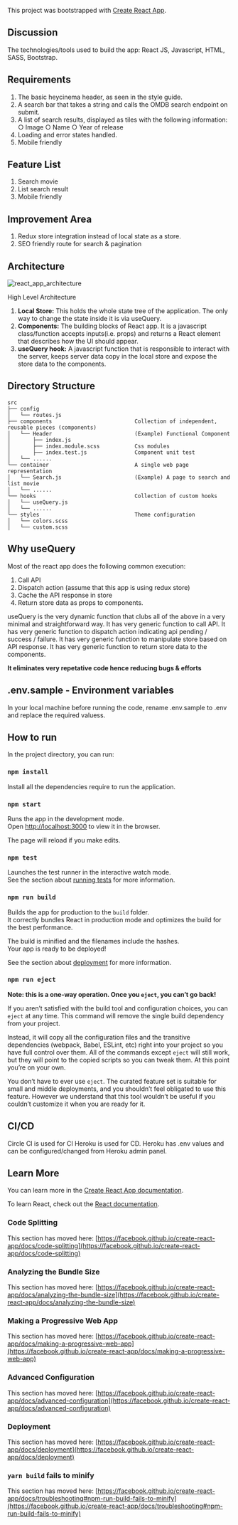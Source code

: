 This project was bootstrapped with [Create React App](https://github.com/facebook/create-react-app).

## Discussion

The technologies/tools used to build the app: React JS, Javascript, HTML, SASS, Bootstrap.

## Requirements

1. The basic ​heycinema​ ​header, as seen in the style guide.
2. A ​search bar​ that takes a string and calls the OMDB search endpoint on submit.
3. A list of ​search results​, displayed as ​tiles​ with the following information: ○ Image ○ Name ○ Year of release
4. Loading and error states handled.
5. Mobile friendly

## Feature List

1. Search movie
2. List search result
3. Mobile friendly

## Improvement Area

1. Redux store integration instead of local state as a store.
2. SEO friendly route for search & pagination

## Architecture

![react_app_architecture](https://user-images.githubusercontent.com/4952523/74857238-6c305600-5369-11ea-8b36-4a4c062ce3f3.jpg)

High Level Architecture

1. **Local Store:** This holds the whole state tree of the application. The only way to change the state inside it is via useQuery.
2. **Components:** The building blocks of React app. It is a javascript class/function accepts inputs(i.e. props) and returns a React element that describes how the UI should appear.
3. **useQuery hook:** A javascript function that is responsible to interact with the server, keeps server data copy in the local store and expose the store data to the components.

## Directory Structure

```
src
├── config
│   └── routes.js
├── components                          Collection of independent, reusable pieces (components)
│   └── Header                          (Example) Functional Component                                                    
│       ├── index.js                                                     
│       ├── index.module.scss           Css modules                                                    
│       ├── index.test.js               Component unit test   
│   └── ......  
└── container                           A single web page representation
│   └── Search.js                       (Example) A page to search and list movie 
│   └── ......                       
└── hooks                               Collection of custom hooks
│   └── useQuery.js 
│   └── ......     
└── styles                              Theme configuration
│   └── colors.scss 
│   └── custom.scss                         
```

## Why useQuery

Most of the react app does the following common execution:
1. Call API
2. Dispatch action (assume that this app is using redux store)
3. Cache the API response in store
4. Return store data as props to components.

useQuery is the very dynamic function that clubs all of the above in a very minimal and straightforward way.
It has very generic function to call API.
It has very generic function to dispatch action indicating api pending / success / failure.
It has very generic function to manipulate store based on API response.
It has very generic function to return store data to the components.

**It eliminates very repetative code hence reducing bugs & efforts**

## .env.sample - Environment variables

In your local machine before running the code, rename .env.sample to .env and replace the required valuess.

## How to run

In the project directory, you can run:

### `npm install`

Install all the dependencies require to run the application.

### `npm start`

Runs the app in the development mode.<br />
Open [http://localhost:3000](http://localhost:3000) to view it in the browser.

The page will reload if you make edits.

### `npm test`

Launches the test runner in the interactive watch mode.<br />
See the section about [running tests](https://facebook.github.io/create-react-app/docs/running-tests) for more information.

### `npm run build`

Builds the app for production to the `build` folder.<br />
It correctly bundles React in production mode and optimizes the build for the best performance.

The build is minified and the filenames include the hashes.<br />
Your app is ready to be deployed!

See the section about [deployment](https://facebook.github.io/create-react-app/docs/deployment) for more information.

### `npm run eject`

**Note: this is a one-way operation. Once you `eject`, you can’t go back!**

If you aren’t satisfied with the build tool and configuration choices, you can `eject` at any time. This command will remove the single build dependency from your project.

Instead, it will copy all the configuration files and the transitive dependencies (webpack, Babel, ESLint, etc) right into your project so you have full control over them. All of the commands except `eject` will still work, but they will point to the copied scripts so you can tweak them. At this point you’re on your own.

You don’t have to ever use `eject`. The curated feature set is suitable for small and middle deployments, and you shouldn’t feel obligated to use this feature. However we understand that this tool wouldn’t be useful if you couldn’t customize it when you are ready for it.

## CI/CD

Circle CI is used for CI
Heroku is used for CD. Heroku has .env values and can be configured/changed from Heroku admin panel.

## Learn More

You can learn more in the [Create React App documentation](https://facebook.github.io/create-react-app/docs/getting-started).

To learn React, check out the [React documentation](https://reactjs.org/).

### Code Splitting

This section has moved here: [https://facebook.github.io/create-react-app/docs/code-splitting](https://facebook.github.io/create-react-app/docs/code-splitting)

### Analyzing the Bundle Size

This section has moved here: [https://facebook.github.io/create-react-app/docs/analyzing-the-bundle-size](https://facebook.github.io/create-react-app/docs/analyzing-the-bundle-size)

### Making a Progressive Web App

This section has moved here: [https://facebook.github.io/create-react-app/docs/making-a-progressive-web-app](https://facebook.github.io/create-react-app/docs/making-a-progressive-web-app)

### Advanced Configuration

This section has moved here: [https://facebook.github.io/create-react-app/docs/advanced-configuration](https://facebook.github.io/create-react-app/docs/advanced-configuration)

### Deployment

This section has moved here: [https://facebook.github.io/create-react-app/docs/deployment](https://facebook.github.io/create-react-app/docs/deployment)

### `yarn build` fails to minify

This section has moved here: [https://facebook.github.io/create-react-app/docs/troubleshooting#npm-run-build-fails-to-minify](https://facebook.github.io/create-react-app/docs/troubleshooting#npm-run-build-fails-to-minify)
